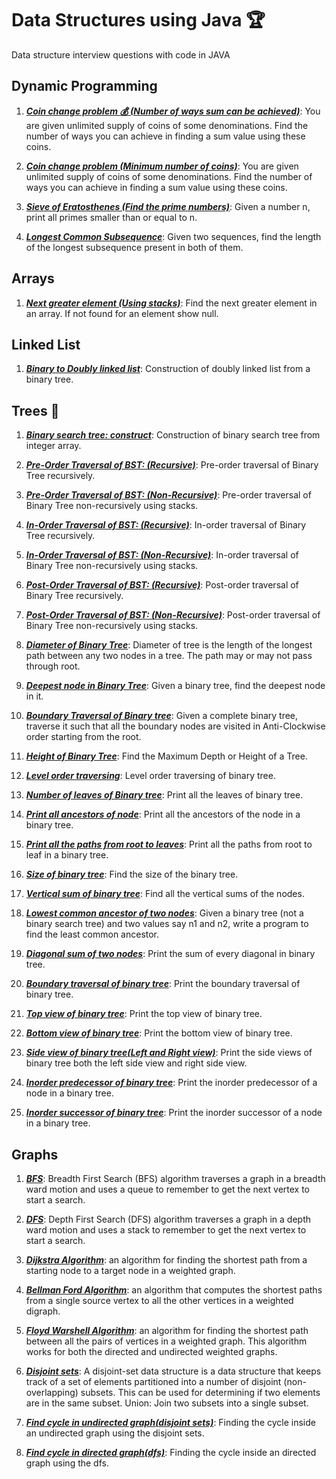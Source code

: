# Data Structures using Java :trophy:
Data structure interview questions with code in JAVA

## Dynamic Programming
1) [***Coin change problem :moneybag: (Number of ways sum can be achieved)***](src/com/anudev/ds/dynamicprogramming/CoinChangeProblem.java): You are given unlimited supply of coins of some denominations. Find the number of ways you can achieve in finding a sum value using these coins.

2) [***Coin change problem (Minimum number of coins)***](src/com/anudev/ds/dynamicprogramming/CoinChangeProblem.java): You are given unlimited supply of coins of some denominations. Find the number of ways you can achieve in finding a sum value using these coins.

3) [***Sieve of Eratosthenes (Find the prime numbers)***](src/com/anudev/ds/dynamicprogramming/SeiveOfEratosthenes.java): Given a number n, print all primes smaller than or equal to n.

4) [***Longest Common Subsequence***](src/com/anudev/ds/dynamicprogramming/LongestCommonSubsequence.java): Given two sequences, find the length of the longest subsequence present in both of them.

## Arrays
1) [***Next greater element (Using stacks)***](src/com/anudev/ds/arrays/NextGreaterElement.java): Find the next greater element in an array. If not found for an element show null.

## Linked List
1) [***Binary to Doubly linked list***](src/com/anudev/ds/linkedlist/BinaryTreeToDoublyLinkedList.java): Construction of doubly linked list from a binary tree.

## Trees :deciduous_tree:
1) [***Binary search tree: construct***](src/com/anudev/ds/trees/ConstructBinarySearchTree.java): Construction of binary search tree from integer array.

2) [***Pre-Order Traversal of BST: (Recursive)***](src/com/anudev/ds/trees/PreOrderTraversal.java): Pre-order traversal of Binary Tree recursively.

3) [***Pre-Order Traversal of BST: (Non-Recursive)***](src/com/anudev/ds/trees/PreOrderTraversal.java): Pre-order traversal of Binary Tree non-recursively using stacks.

4) [***In-Order Traversal of BST: (Recursive)***](src/com/anudev/ds/trees/InOrderTraversal.java): In-order traversal of Binary Tree recursively.

5) [***In-Order Traversal of BST: (Non-Recursive)***](src/com/anudev/ds/trees/InOrderTraversal.java): In-order traversal of Binary Tree non-recursively using stacks.

6) [***Post-Order Traversal of BST: (Recursive)***](src/com/anudev/ds/trees/PostOrderTraversal.java): Post-order traversal of Binary Tree recursively.

7) [***Post-Order Traversal of BST: (Non-Recursive)***](src/com/anudev/ds/trees/PostOrderTraversal.java): Post-order traversal of Binary Tree non-recursively using stacks.

8) [***Diameter of Binary Tree***](src/com/anudev/ds/trees/DiameterOfTree.java): Diameter of tree is the length of the longest path between any two nodes in a tree. The path may or may not pass through root.

9) [***Deepest node in Binary Tree***](src/com/anudev/ds/trees/DeepestNodeOfBinaryTree.java): Given a binary tree, find the deepest node in it.

10) [***Boundary Traversal of Binary tree***](src/com/anudev/ds/trees/BoundaryTraversalOfTree.java): Given a complete binary tree, traverse it such that all the boundary nodes are visited in Anti-Clockwise order starting from the root.

11) [***Height of Binary Tree***](src/com/anudev/ds/trees/HeightOfBinaryTree.java): Find the Maximum Depth or Height of a Tree. 

12) [***Level order traversing***](src/com/anudev/ds/trees/LevelTraversing.java): Level order traversing of binary tree.

13) [***Number of leaves of Binary tree***](src/com/anudev/ds/trees/NumberOfLeaves.java): Print all the leaves of binary tree.

14) [***Print all ancestors of node***](src/com/anudev/ds/trees/PrintAllAncestorsOfNode.java): Print all the ancestors of the node in a binary tree.

15) [***Print all the paths from root to leaves***](src/com/anudev/ds/trees/PrintEachRootToLeafPath.java): Print all the paths from root to leaf in a binary tree.

16) [***Size of binary tree***](src/com/anudev/ds/trees/SizeOfBinaryTree.java): Find the size of the binary tree.

17) [***Vertical sum of binary tree***](src/com/anudev/ds/trees/VerticalSumOfTree.java): Find all the vertical sums of the nodes.

18) [***Lowest common ancestor of two nodes***](src/com/anudev/ds/trees/LowestCommonAncestor.java): Given a binary tree (not a binary search tree) and two values say n1 and n2, write a program to find the least common ancestor.

19) [***Diagonal sum of two nodes***](src/com/anudev/ds/trees/DiagonalSumOfBinaryTree.java): Print the sum of every diagonal in binary tree.

20) [***Boundary traversal of binary tree***](src/com/anudev/ds/trees/BoundaryTraversalOfTree.java): Print the boundary traversal of binary tree.

21) [***Top view of binary tree***](src/com/anudev/ds/trees/TopViewOfBinaryTree.java): Print the top view of binary tree.

22) [***Bottom view of binary tree***](src/com/anudev/ds/trees/BottomViewOfBinaryTree.java): Print the bottom view of binary tree.

23) [***Side view of binary tree(Left and Right view)***](src/com/anudev/ds/trees/SideViewOfBinaryTree.java): Print the side views of binary tree both the left side view and right side view.

24) [***Inorder predecessor of binary tree***](src/com/anudev/ds/trees/InorderPredecessor.java): Print the inorder predecessor of a node in a binary tree.

25) [***Inorder successor of binary tree***](src/com/anudev/ds/trees/InorderSuccessor.java): Print the inorder successor of a node in a binary tree.

## Graphs
1) [***BFS***](src/com/anudev/ds/graphs/BFS.java): Breadth First Search (BFS) algorithm traverses a graph in a breadth ward motion and uses a queue to remember to get the next vertex to start a search.

2) [***DFS***](src/com/anudev/ds/graphs/DFS.java): Depth First Search (DFS) algorithm traverses a graph in a depth ward motion and uses a stack to remember to get the next vertex to start a search.

3) [***Dijkstra Algorithm***](src/com/anudev/ds/graphs/dijkstra/DijkstraAlgorithm.java): an algorithm for finding the shortest path from a starting node to a target node in a weighted graph. 

4) [***Bellman Ford Algorithm***](src/com/anudev/ds/graphs/bellmanford/BellmanFordAlgorithm.java): an algorithm that computes the shortest paths from a single source vertex to all the other vertices in a weighted digraph.

5) [***Floyd Warshell Algorithm***](src/com/anudev/ds/graphs/floydwarshall/FloydWarshallAlgorithm.java):  an algorithm for finding the shortest path between all the pairs of vertices in a weighted graph. This algorithm works for both the directed and undirected weighted graphs.

6) [***Disjoint sets***](src/com/anudev/ds/graphs/DisjointSets.java):  A disjoint-set data structure is a data structure that keeps track of a set of elements partitioned into a number of disjoint (non-overlapping) subsets. This can be used for determining if two elements are in the same subset. Union: Join two subsets into a single subset.

7) [***Find cycle in undirected graph(disjoint sets)***](src/com/anudev/ds/graphs/cycleundirected/CycleUsingDisjointSets.java):  Finding the cycle inside an undirected graph using the disjoint sets.

8) [***Find cycle in directed graph(dfs)***](src/com/anudev/ds/graphs/cycledirected/CycleUsingDFS.java):  Finding the cycle inside an directed graph using the dfs.